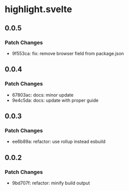# highlight.svelte

## 0.0.5

### Patch Changes

- 9f553ca: fix: remove browser field from package.json

## 0.0.4

### Patch Changes

- 67803ac: docs: minor update
- 9e4c5da: docs: update with proper guide

## 0.0.3

### Patch Changes

- ee6b89a: refactor: use rollup instead esbuild

## 0.0.2

### Patch Changes

- 9bd707f: refactor: minify build output
